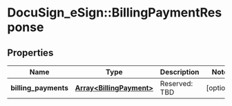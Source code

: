# DocuSign_eSign::BillingPaymentResponse

## Properties
Name | Type | Description | Notes
------------ | ------------- | ------------- | -------------
**billing_payments** | [**Array&lt;BillingPayment&gt;**](BillingPayment.md) | Reserved: TBD | [optional] 



